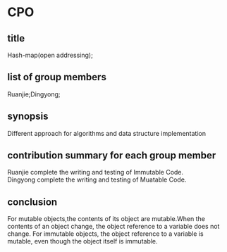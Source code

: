 # CPO

## title
Hash-map(open addressing);

## list of group members
Ruanjie;Dingyong;

## synopsis
Different approach for algorithms and data structure implementation

## contribution summary for each group member
Ruanjie complete the writing and testing of Immutable Code.  
Dingyong complete the writing and testing of Muatable Code.

## conclusion
For mutable objects,the contents of its object are mutable.When the contents of an object change, the object reference to a variable does not change.
For immutable objects, the object reference to a variable is mutable, even though the object itself is immutable.  

